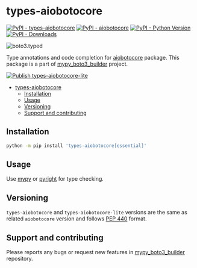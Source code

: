 # types-aiobotocore

[![PyPI - types-aiobotocore](https://img.shields.io/pypi/v/types-aiobotocore.svg?color=blue&label=types-aiobotocore)](https://pypi.org/project/types-aiobotocore)
[![PyPI - aiobotocore](https://img.shields.io/pypi/v/aiobotocore.svg?color=blue&label=aiobotocore)](https://pypi.org/project/aiobotocore)
[![PyPI - Python Version](https://img.shields.io/pypi/pyversions/types-aiobotocore.svg?color=blue)](https://pypi.org/project/types-aiobotocore)
[![PyPI - Downloads](https://static.pepy.tech/badge/types-aiobotocore)](https://pepy.tech/project/types-aiobotocore)

![boto3.typed](https://github.com/youtype/mypy_boto3_builder/raw/main/logo.png)

Type annotations and code completion for [aiobotocore](https://pypi.org/project/aiobotocore/) package.
This package is a part of [mypy_boto3_builder](https://github.com/youtype/mypy_boto3_builder) project.

[![Publish types-aiobotocore-lite](https://github.com/youtype/types-aiobotocore/actions/workflows/publish_on_update.yml/badge.svg)](https://github.com/youtype/types-aiobotocore/actions/workflows/publish_on_update.yml)

- [types-aiobotocore](#types-aiobotocore)
  - [Installation](#installation)
  - [Usage](#usage)
  - [Versioning](#versioning)
  - [Support and contributing](#support-and-contributing)

## Installation

```bash
python -m pip install 'types-aiobotocore[essential]'
```

## Usage

Use [mypy](https://github.com/python/mypy) or [pyright](https://github.com/microsoft/pyright) for type checking.

## Versioning

`types-aiobotocore` and `types-aiobotocore-lite` versions are the same as related `aiobotocore` version and follows
[PEP 440](https://www.python.org/dev/peps/pep-0440/) format.

## Support and contributing

Please reports any bugs or request new features in
[mypy_boto3_builder](https://github.com/youtype/mypy_boto3_builder/issues) repository.
